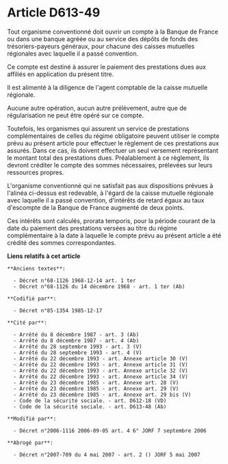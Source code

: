# Article D613-49

Tout organisme conventionné doit ouvrir un compte à la Banque de France ou dans une banque agréée ou au service des dépôts de
fonds des trésoriers-payeurs généraux, pour chacune des caisses mutuelles régionales avec laquelle il a passé convention. 

Ce compte est destiné à assurer le paiement des prestations dues aux affiliés en application du présent titre. 

Il est alimenté à la diligence de l'agent comptable de la caisse mutuelle régionale. 

Aucune autre opération, aucun autre prélèvement, autre que de régularisation ne peut être opéré sur ce compte. 

Toutefois, les organismes qui assurent un service de prestations complémentaires de celles du régime obligatoire peuvent
utiliser le compte prévu au présent article pour effectuer le règlement de ces prestations aux assurés. Dans ce cas, ils
doivent effectuer un seul versement représentant le montant total des prestations dues. Préalablement à ce règlement, ils
devront créditer le compte des sommes nécessaires, prélevées sur leurs ressources propres. 

L'organisme conventionné qui ne satisfait pas aux dispositions prévues à l'alinéa ci-dessus est redevable, à l'égard de la
caisse mutuelle régionale avec laquelle il a passé convention, d'intérêts de retard égaux au taux d'escompte de la Banque de
France augmenté de deux points. 

Ces intérêts sont calculés, prorata temporis, pour la période courant de la date du paiement des prestations versées au titre
du régime complémentaire à la date à laquelle le compte prévu au présent article a été crédité des sommes correspondantes.

**Liens relatifs à cet article**

	**Anciens textes**:

	  - Décret n°68-1126 1968-12-14 art. 1 ter
	  - Décret n°68-1126 du 14 décembre 1968 - art. 1 ter (Ab)

	**Codifié par**:

	  - Décret n°85-1354 1985-12-17

	**Cité par**:

	  - Arrêté du 8 décembre 1987 - art. 3 (Ab)
	  - Arrêté du 8 décembre 1987 - art. 4 (Ab)
	  - Arrêté du 28 septembre 1993 - art. 3 (V)
	  - Arrêté du 28 septembre 1993 - art. 4 (V)
	  - Arrêté du 22 décembre 1993 - art. Annexe article 30 (V)
	  - Arrêté du 22 décembre 1993 - art. Annexe article 31 (V)
	  - Arrêté du 22 décembre 1993 - art. Annexe article 32 (V)
	  - Arrêté du 22 décembre 1993 - art. Annexe article 34 (V)
	  - Arrêté du 23 décembre 1985 - art. Annexe art. 28 (V)
	  - Arrêté du 23 décembre 1985 - art. Annexe art. 29 (V)
	  - Arrêté du 23 décembre 1985 - art. Annexe art. 29 bis (V)
	  - Code de la sécurité sociale. - art. D612-18 (VD)
	  - Code de la sécurité sociale. - art. D613-48 (Ab)

	**Modifié par**:

	  - Décret n°2006-1116 2006-09-05 art. 4 6° JORF 7 septembre 2006

	**Abrogé par**:

	  - Décret n°2007-709 du 4 mai 2007 - art. 2 () JORF 5 mai 2007
